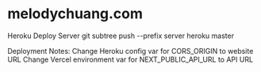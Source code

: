 # melodychuang.com

Heroku Deploy Server
git subtree push --prefix server heroku master

Deployment Notes:
Change Heroku config var for CORS_ORIGIN to website URL
Change Vercel environment var for NEXT_PUBLIC_API_URL to API URL
